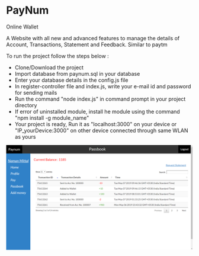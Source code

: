# PayNum
Online Wallet

A Website with all new and advanced features to manage the details of Account, Transactions, Statement and Feedback.
Similar to paytm

To run the project follow the steps below :

* Clone/Download the project
* Import database from paynum.sql in your database
* Enter your database details in the config.js file
* In register-controller file and index.js, write your e-mail id and password for sending mails
* Run the command "node index.js" in command prompt in your project directory
* If error of uninstalled module, install he module using the command "npm install -g module_name"
* Your project is ready, Run it as "localhost:3000" on your device or "IP_yourDevice:3000" on other device connected through same WLAN as yours

![Screenshot](./Screenshot.png)
